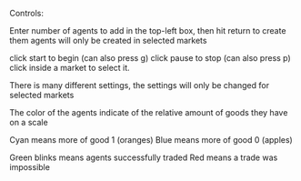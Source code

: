 Controls:

Enter number of agents to add in the top-left box, then hit return to create them
agents will only be created in selected markets

click start to begin (can also press g)
click pause to stop (can also press p)
click inside a market to select it.

There is many different settings, the settings will only be changed for selected markets

													
The color of the agents indicate of the relative amount of goods they have on a scale

Cyan means more of good 1 (oranges)
Blue means more of good 0 (apples)

Green blinks means agents successfully traded
Red means a trade was impossible

